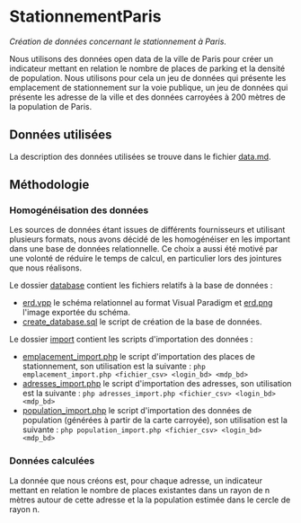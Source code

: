 # StationnementParis

*Création de données concernant le stationnement à Paris.*

Nous utilisons des données open data de la ville de Paris pour créer un indicateur mettant en 
relation le nombre de places de parking et la densité de population. Nous utilisons pour cela un jeu
de données qui présente les emplacement de stationnement sur la voie publique, un jeu de données qui
présente les adresse de la ville et des données carroyées à 200 mètres de la population de Paris.

## Données utilisées

La description des données utilisées se trouve dans le fichier [data.md](data.md).

## Méthodologie

### Homogénéisation des données

Les sources de données étant issues de différents fournisseurs et utilisant plusieurs formats, nous
avons décidé de les homogénéiser en les important dans une base de données relationnelle. Ce choix
a aussi été motivé par une volonté de réduire le temps de calcul, en particulier lors des jointures
que nous réalisons.

<!-- TODO expliquer comment générer le CSV à partir de la carte carroyée. -->

Le dossier [database](database) contient les fichiers relatifs à la base de données :
- [erd.vpp](database/erd.vpp) le schéma relationnel au format Visual Paradigm et
  [erd.png](database/erd.png) l'image exportée du schéma.
- [create_database.sql](database/create_database.sql) le script de création de la base de données.

Le dossier [import](import) contient les scripts d'importation des données :
- [emplacement_import.php](import/emplacement_import.php) le script d'importation des places de 
  stationnement, son utilisation est la suivante :
  `php emplacement_import.php <fichier_csv> <login_bd> <mdp_bd>`
- [adresses_import.php](import/adresses_import.php) le script d'importation des adresses, son 
  utilisation est la suivante : 
  `php adresses_import.php <fichier_csv> <login_bd> <mdp_bd>`
- [population_import.php](import/population_import.php) le script d'importation des données de 
  population (générées à partir de la carte carroyée), son utilisation est la suivante : 
  `php population_import.php <fichier_csv> <login_bd> <mdp_bd>`

### Données calculées

<!-- TODO Combien de m pour le rayon ? -->

La donnée que nous créons est, pour chaque adresse, un indicateur mettant en relation le nombre de 
places existantes dans un rayon de n mètres autour de cette adresse et la la population estimée
dans le cercle de rayon n.

<!-- TODO Equations. -->
